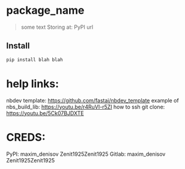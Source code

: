 # package_name
> some text
> Storing at: PyPI url

## Install
```bash
pip install blah blah
```

# help links:

nbdev template: https://github.com/fastai/nbdev_template
example of nbs_build_lib: https://youtu.be/r4RuVI-r5ZI
how to ssh git clone: https://youtu.be/5Ck07BJDXTE


# CREDS:

PyPI: maxim_denisov Zenit1925Zenit1925
Gitlab: maxim_denisov Zenit1925Zenit1925
